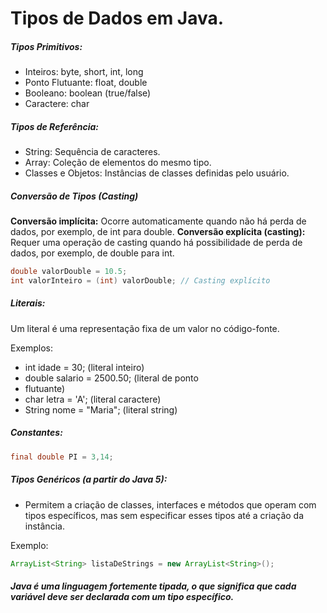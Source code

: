 # Tipos de Dados em Java.

##### Tipos Primitivos:
   * Inteiros: byte, short, int, long
   * Ponto Flutuante: float, double
   * Booleano: boolean (true/false)
   * Caractere: char
##### Tipos de Referência:
   * String: Sequência de caracteres.
   * Array: Coleção de elementos do mesmo tipo.
   * Classes e Objetos: Instâncias de classes definidas pelo usuário.

##### Conversão de Tipos (Casting)

**Conversão implícita:** Ocorre automaticamente quando não há perda de dados, por exemplo, de int para double.
**Conversão explícita (casting):** Requer uma operação de casting quando há possibilidade de perda de dados, por exemplo, de double para int.

~~~Java
double valorDouble = 10.5;
int valorInteiro = (int) valorDouble; // Casting explícito
~~~

##### Literais:
Um literal é uma representação fixa de um valor no código-fonte.

Exemplos:
* int idade = 30; (literal inteiro)
* double salario = 2500.50; (literal de ponto 
* flutuante)
* char letra = 'A'; (literal caractere)
* String nome = "Maria"; (literal string)

##### Constantes:
~~~Java
final double PI = 3,14;
~~~

##### Tipos Genéricos (a partir do Java 5):
* Permitem a criação de classes, interfaces e métodos que operam com tipos específicos, mas sem especificar esses tipos até a criação da instância.

Exemplo:
~~~Java
ArrayList<String> listaDeStrings = new ArrayList<String>();
~~~

##### Java é uma linguagem fortemente tipada, o que significa que cada variável deve ser declarada com um tipo específico.  